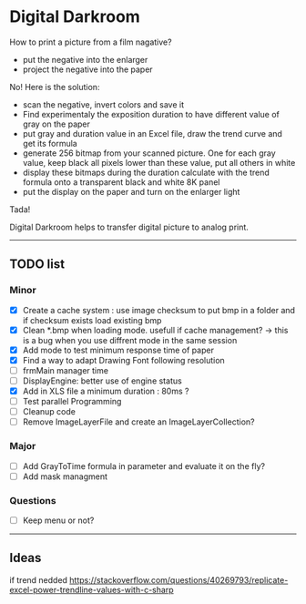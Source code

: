 # Digital Darkroom

How to print a picture from a film nagative?

- put the negative into the enlarger 
- project the negative into the paper

No! Here is the solution:

- scan the negative, invert colors and save it
- Find experimentaly the exposition duration to have different value of gray on the paper
- put gray and duration value in an Excel file, draw the trend curve and get its formula
- generate 256 bitmap from your scanned picture. One for each gray value, keep black all pixels lower than these value, put all others in white
- display these bitmaps during the duration calculate with the trend formula onto a transparent black and white 8K panel
- put the display on the paper and turn on the enlarger light

Tada!

Digital Darkroom helps to transfer digital picture to analog print.

---

## TODO list

### Minor
- [X] Create a cache system : use image checksum to put bmp in a folder and if checksum exists load existing bmp
- [X] Clean *.bmp when loading mode. usefull if cache management? -> this is a bug when you use diffrent mode in the same session
- [X] Add mode to test minimum response time of paper
- [X] Find a way to adapt Drawing Font following resolution
- [ ] frmMain manager time
- [ ] DisplayEngine: better use of engine status
- [X] Add in XLS file a minimum duration : 80ms ?
- [ ] Test parallel Programming
- [ ] Cleanup code
- [ ] Remove ImageLayerFile and create an ImageLayerCollection? 

### Major
- [ ] Add GrayToTime formula in parameter and evaluate it on the fly?
- [ ] Add mask managment

### Questions
- [ ] Keep menu or not?

---

## Ideas

if trend nedded https://stackoverflow.com/questions/40269793/replicate-excel-power-trendline-values-with-c-sharp
